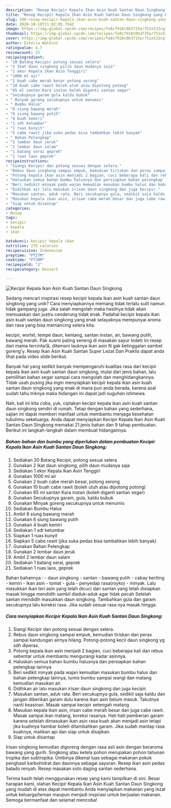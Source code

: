 ```yaml
---
description: "Resep Kecipir Kepala Ikan Asin Kuah Santan Daun Singkong yang Bisa Manjain Lidah"
title: "Resep Kecipir Kepala Ikan Asin Kuah Santan Daun Singkong yang Bisa Manjain Lidah"
slug: 590-resep-kecipir-kepala-ikan-asin-kuah-santan-daun-singkong-yang-bisa-manjain-lidah
date: 2020-10-10T21:02:05.754Z
image: https://img-global.cpcdn.com/recipes/fe8cf918c0b3715e/751x532cq70/kecipir-kepala-ikan-asin-kuah-santan-daun-singkong-foto-resep-utama.jpg
thumbnail: https://img-global.cpcdn.com/recipes/fe8cf918c0b3715e/751x532cq70/kecipir-kepala-ikan-asin-kuah-santan-daun-singkong-foto-resep-utama.jpg
cover: https://img-global.cpcdn.com/recipes/fe8cf918c0b3715e/751x532cq70/kecipir-kepala-ikan-asin-kuah-santan-daun-singkong-foto-resep-utama.jpg
author: Estella Watkins
ratingvalue: 4.7
reviewcount: 15
recipeingredient:
- "20 Batang Kecipir potong sesuai selera"
- "2 Ikat daun singkong pilih daun mudanya saja"
- "1 ekor Kepala Ikan Asin Tenggiri"
- "1000 ml air"
- "2 buah cabe merah besar potong serong"
- "10 buah cabe rawit boleh utuh atau dipotong potong"
- "65 ml santan Kara instan boleh diganti santan segar"
- "Secukupnya garam gula kaldu bubuk"
- " Minyak goreng secukupnya untuk menumis"
- " Bumbu Halus"
- "8 siung bawang merah"
- "6 siung bawang putih"
- "4 buah kemiri"
- "1 sdt ketumbar"
- "1 ruas kunyit"
- "5 cabe rawit jika suka pedas bisa tambahkan lebih banyak"
- " Bahan Pelengkap"
- "2 lembar daun jeruk"
- "2 lembar daun salam"
- "1 batang serai geprek"
- "1 ruas laos geprek"
recipeinstructions:
- "Siangi Kecipir dan potong sesuai dengan selera."
- "Rebus daun singkong sampai empuk, kemudian tiriskan dan peras sampai kandungan airnya hilang. Potong-potong kecil daun singkong yg sdh diperas."
- "Potong kepala ikan asin menjadi 2 bagian, cuci beberapa kali dan rebus sebentar untuk membantu mengurangi kadar asinnya."
- "Haluskan semua bahan bumbu halusnya dan persiapkan bahan pelengkap lainnya"
- "Beri sedikit minyak pada wajan kemudian masukan bumbu halus dan bahan pelengkap lainnya, tumis bumbu sampai wangi dan matang kemudian masukan air."
- "Didihkan air lalu masukan irisan daun singkong dan juga kecipir."
- "Masukan santan, aduk rata. Beri secukupnya gula, sedikit saja kaldu dan jangan diberikan garam dulu karena ikan asin belum masuk. Takutnya nanti keasinan. Masak sampai kecipir setengah matang"
- "Masukan kepala ikan asin, irisan cabe merah besar dan juga cabe rawit. Masak sampai ikan matang, koreksi rasanya. Hati hati pemberian garam karena setelah dimasukan ikan asin rasa kuah akan menjadi asin tetapi jika kuahnya hambar boleh ditambahkan garam. Jika sudah mantap rasa kuahnya, matikan api dan siap untuk disajikan."
- "Siap untuk disantap"
categories:
- Resep
tags:
- kecipir
- kepala
- ikan

katakunci: kecipir kepala ikan 
nutrition: 276 calories
recipecuisine: Indonesian
preptime: "PT27M"
cooktime: "PT39M"
recipeyield: "2"
recipecategory: Dessert

---
```



![Kecipir Kepala Ikan Asin Kuah Santan Daun Singkong](https://img-global.cpcdn.com/recipes/fe8cf918c0b3715e/751x532cq70/kecipir-kepala-ikan-asin-kuah-santan-daun-singkong-foto-resep-utama.jpg)

Sedang mencari inspirasi resep kecipir kepala ikan asin kuah santan daun singkong yang unik? Cara menyiapkannya memang tidak terlalu sulit namun tidak gampang juga. Jika salah mengolah maka hasilnya tidak akan memuaskan dan justru cenderung tidak enak. Padahal kecipir kepala ikan asin kuah santan daun singkong yang enak selayaknya mempunyai aroma dan rasa yang bisa memancing selera kita.

kecipir, wortel, tempe daun, kentang, santan instan, air, bawang putih, bawang merah. Pak suami paling seneng di masakan sayur lodeh ini resep dari mama tercinta😘, ditemani lauknya ikan asin N gak ketinggalan sambel goreng&#39;y. Resep Ikan Asin Kuah Santan Super Lezat Dan Praktis dapat anda lihat pada video slide berikut.

Banyak hal yang sedikit banyak mempengaruhi kualitas rasa dari kecipir kepala ikan asin kuah santan daun singkong, mulai dari jenis bahan, lalu pemilihan bahan segar sampai cara mengolah dan menghidangkannya. Tidak usah pusing jika ingin menyiapkan kecipir kepala ikan asin kuah santan daun singkong yang enak di mana pun anda berada, karena asal sudah tahu triknya maka hidangan ini dapat jadi suguhan istimewa.


Nah, kali ini kita coba, yuk, ciptakan kecipir kepala ikan asin kuah santan daun singkong sendiri di rumah. Tetap dengan bahan yang sederhana, sajian ini dapat memberi manfaat untuk membantu menjaga kesehatan tubuhmu sekeluarga. Anda dapat menyiapkan Kecipir Kepala Ikan Asin Kuah Santan Daun Singkong memakai 21 jenis bahan dan 9 tahap pembuatan. Berikut ini langkah-langkah dalam membuat hidangannya.

<!--inarticleads1-->

##### Bahan-bahan dan bumbu yang diperlukan dalam pembuatan Kecipir Kepala Ikan Asin Kuah Santan Daun Singkong:

1. Sediakan 20 Batang Kecipir, potong sesuai selera
1. Gunakan 2 Ikat daun singkong, pilih daun mudanya saja
1. Sediakan 1 ekor Kepala Ikan Asin Tenggiri
1. Gunakan 1000 ml air
1. Gunakan 2 buah cabe merah besar, potong serong
1. Gunakan 10 buah cabe rawit (boleh utuh atau dipotong potong)
1. Gunakan 65 ml santan Kara instan (boleh diganti santan segar)
1. Gunakan Secukupnya garam, gula, kaldu bubuk
1. Gunakan  Minyak goreng secukupnya untuk menumis
1. Sediakan  Bumbu Halus
1. Ambil 8 siung bawang merah
1. Gunakan 6 siung bawang putih
1. Gunakan 4 buah kemiri
1. Sediakan 1 sdt ketumbar
1. Siapkan 1 ruas kunyit
1. Siapkan 5 cabe rawit (jika suka pedas bisa tambahkan lebih banyak)
1. Gunakan  Bahan Pelengkap
1. Gunakan 2 lembar daun jeruk
1. Ambil 2 lembar daun salam
1. Sediakan 1 batang serai, geprek
1. Sediakan 1 ruas laos, geprek


Bahan bahannya : - daun singkong - santan - bawang putih - cabay keriting - kemiri - ikan asin - tomat - gula - penyedap rasa(royko) - minyak. Lalu masukkan ikan teri asin yang telah dicuci dan santan yang telah disiapkan masak hingga mendidih sambil diaduk-aduk agar tidak pecah Setelah santan mendidih masukkan daun singkong. Tambahkan gula dan garam secukupnya lalu koreksi rasa. Jika sudah sesuai rasa nya masak hingga. 

<!--inarticleads2-->

##### Cara menyiapkan Kecipir Kepala Ikan Asin Kuah Santan Daun Singkong:

1. Siangi Kecipir dan potong sesuai dengan selera.
1. Rebus daun singkong sampai empuk, kemudian tiriskan dan peras sampai kandungan airnya hilang. Potong-potong kecil daun singkong yg sdh diperas.
1. Potong kepala ikan asin menjadi 2 bagian, cuci beberapa kali dan rebus sebentar untuk membantu mengurangi kadar asinnya.
1. Haluskan semua bahan bumbu halusnya dan persiapkan bahan pelengkap lainnya
1. Beri sedikit minyak pada wajan kemudian masukan bumbu halus dan bahan pelengkap lainnya, tumis bumbu sampai wangi dan matang kemudian masukan air.
1. Didihkan air lalu masukan irisan daun singkong dan juga kecipir.
1. Masukan santan, aduk rata. Beri secukupnya gula, sedikit saja kaldu dan jangan diberikan garam dulu karena ikan asin belum masuk. Takutnya nanti keasinan. Masak sampai kecipir setengah matang
1. Masukan kepala ikan asin, irisan cabe merah besar dan juga cabe rawit. Masak sampai ikan matang, koreksi rasanya. Hati hati pemberian garam karena setelah dimasukan ikan asin rasa kuah akan menjadi asin tetapi jika kuahnya hambar boleh ditambahkan garam. Jika sudah mantap rasa kuahnya, matikan api dan siap untuk disajikan.
1. Siap untuk disantap


Irisan singkong kemudian digoreng dengan rasa asli asin dengan beraroma bawang yang gurih. Singkong atau ketela pohon merupakan pohon tahunan tropika dan subtropika. Umbinya dikenal luas sebagai makanan pokok penghasil karbohidrat dan daunnya sebagai sayuran. Resep ikan asin pedas balado renyah. Resep masakan soto daging santan sederhana. 

Terima kasih telah menggunakan resep yang kami tampilkan di sini. Besar harapan kami, olahan Kecipir Kepala Ikan Asin Kuah Santan Daun Singkong yang mudah di atas dapat membantu Anda menyiapkan makanan yang lezat untuk keluarga/teman maupun menjadi inspirasi untuk berjualan makanan. Semoga bermanfaat dan selamat mencoba!
